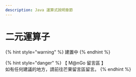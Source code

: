 ```yaml
---
description: Java 運算式說明章節
---
```


# 二元運算子

{% hint style="warning" %}
建置中
{% endhint %}

{% hint style="danger" %}
【 M@nGo 留言區 】\
如有任何建議的地方，請前往芒果留言區留言。
{% endhint %}
